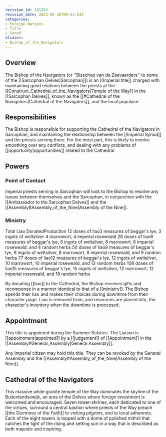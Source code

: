 ```yaml
---
revision_id: 101253
revision_date: 2023-05-30T09:51:54Z
categories:
- Foreign Nations
- Title
- Synod
aliases:
- Bishop_of_the_Navigators
---
```


## Overview
The Bishop of the Navigators (or ''Bisschop van de Zeevaarders'' to some of the [[Sarcophan Delves|Sarcophan]]) is an [[Imperial title]] charged with maintaining good relations between the priests at the [[Construct_Cathedral_of_the_Navigators|Temple of the Way]] in the [[Sarcophan Delves]], known as the [[#Cathedral of the Navigators|Cathedral of the Navigators]], and the local populace.

## Responsibilities
The Bishop is responsible for supporting the Cathedral of the Navigators in Sarcophan, and maintaining the relationship between the [[Imperial Synod]] and the priests serving there. For the most part, this is likely to involve smoothing over any conflicts, and dealing with any problems of [[opportunity|opportunities]] related to the Cathedral.

## Powers
### Point of Contact
Imperial priests serving in Sarcophan will look to the Bishop to resolve any issues between themselves and the Sarcophan, in conjunction with the [[Ambassador to the Sarcophan Delves]] and the [[Assembly#Assembly_of_the_Nine|Assembly of the Nine]].

### Ministry

Total Liao DonatedProduction
12 doses of liao3 measures of beggar's lye, 3 ingots of weltsilver 4 marrowort, 4 imperial roseweald
28 doses of liao6 measures of beggar's lye, 6 ingots of weltsilver, 6 marrowort, 6 imperial roseweald, and 4 random herbs
50 doses of liao9 measures of beggar's lye, 9 ingots of weltsilver, 8 marrowort, 8 imperial roseweald, and 9 random herbs
77 doses of liao12 measures of beggar's lye, 12 ingots of weltsilver, 10 marrowort, 10 imperial roseweald, and 13 random herbs
108 doses of liao15 measures of beggar's lye, 15 ingots of weltsilver, 12 marrowort, 12 imperial roseweald, and 18 random herbs 


By donating [[liao]] to the Cathedral, the Bishop receives gifts and recompense in a manner identical to that of a [[ministry]]. The Bishop spends their liao and makes their choices during downtime from their character page. Liao is removed from, and resources are placed into, the character's inventory when the downtime is processed.

## Appointment
This title is appointed during the Summer Solstice. The Liaison is [[appointment|appointed]] by a [[judgement]] of [[Appointment]] in the [[Assembly#General_Assembly|General Assembly]]. 

Any Imperial citizen may hold this title. They can be revoked by the General Assembly and the [[Assembly#Assembly_of_the_Nine|Assembly of the Nine]].

## Cathedral of the Navigators
This massive white granite temple of the Way dominates the skyline of the Buitenlandsewijk, an area of the Delves where foreign investment is welcomed and encouraged. Seven tower-shrines, each dedicated to one of the virtues, surround a central bastion where priests of the Way preach [[the Doctrines of the Faith]] to visiting pilgrims, and to local adherents. Each of the eight towers is topped with a dome of polished mithril that catches the light of the rising and setting sun in a way that is described as both majestic and inspiring.





